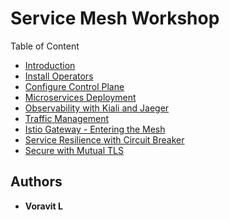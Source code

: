 # Service Mesh Workshop

Table of Content

 * [Introduction](#introduction)
 * [Install Operators](labs/00-install-operators.md)
 * [Configure Control Plane](labs/01-install-service-mesh.md)
 * [Microservices Deployment](labs/02-microservice-deployment.md)
 * [Observability with Kiali and Jaeger](labs/03-observability.md)
 * [Traffic Management](labs/04-traffic-management.md)
 * [Istio Gateway - Entering the Mesh](labs/05-ingress.md)
 * [Service Resilience with Circuit Breaker](labs/06-circuit-breaker.md)
 * [Secure with Mutual TLS](labs/07-securing-with-mTLS.md)

## Authors

* **Voravit L** 

